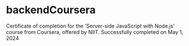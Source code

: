 # backendCoursera
Certificate of completion for the 'Server-side JavaScript with Node.js' course from Coursera, offered by NIIT. Successfully completed on May 1, 2024
